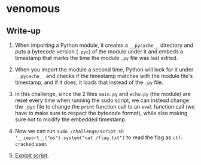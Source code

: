 # venomous

## Write-up

1. When importing a Python module, it creates a `__pycache__` directory and puts a bytecode version (`.pyc`) of the module under it and embeds a timestamp that marks the time the module `.py` file was last edited.

2. When you import the module a second time, Python will look for it under `__pycache__` and checks if the timestamp matches with the module file's timestamp, and if it does, it loads that instead of the `.py` file.

3. In this challenge, since the 2 files `main.py` and `echo.py` (the module) are reset every time when running the sudo script, we can instead change the `.pyc` file to change the `print` function call to an `eval` function call (we have to make sure to respect the bytecode format), while also making sure not to modify the embedded timestamp.

4. Now we can run `sudo /challenge/script.sh '__import__("os").system("cat /flag.txt")` to read the flag as `ctf-cracked` user.

5. [Exploit script](./exploit.sh).
